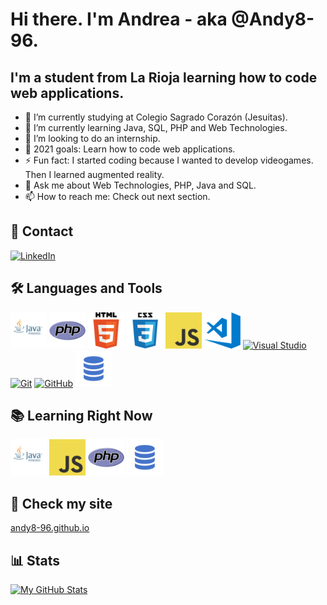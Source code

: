 # Hi there. I'm Andrea - aka @Andy8-96.

## I'm a student from La Rioja learning how to code web applications.

- 🔭 I’m currently studying at Colegio Sagrado Corazón (Jesuitas).
- 🌱 I’m currently learning Java, SQL, PHP and Web Technologies.
- 👯 I’m looking to do an internship.
- 🥅 2021 goals: Learn how to code web applications.
- ⚡ Fun fact: I started coding because I wanted to develop videogames. Then I learned augmented reality.
- 💬 Ask me about Web Technologies, PHP, Java and SQL.
- 📫 How to reach me: Check out next section.

## 💬 Contact

[<img alt="LinkedIn" width="40" height="32" src="https://cdn.jsdelivr.net/npm/simple-icons@v3/icons/linkedin.svg" />][LinkedIn]

## 🛠 Languages and Tools

[<img alt="Java" width="58" src="https://raw.githubusercontent.com/github/explore/80688e429a7d4ef2fca1e82350fe8e3517d3494d/topics/java/java.png" />][Java]
[<img alt="PHP" width="58" src="https://raw.githubusercontent.com/github/explore/ccc16358ac4530c6a69b1b80c7223cd2744dea83/topics/php/php.png" />][PHP]
[<img alt="HTML" width="58" src="https://raw.githubusercontent.com/github/explore/80688e429a7d4ef2fca1e82350fe8e3517d3494d/topics/html/html.png" />][HTML]
[<img alt="CSS" width="58" src="https://raw.githubusercontent.com/github/explore/80688e429a7d4ef2fca1e82350fe8e3517d3494d/topics/css/css.png" />][CSS]
[<img alt="JavaScript" width="58" src="https://raw.githubusercontent.com/github/explore/80688e429a7d4ef2fca1e82350fe8e3517d3494d/topics/javascript/javascript.png" />][JavaScript]
[<img alt="Visual Studio Code" width="58" src="https://raw.githubusercontent.com/github/explore/80688e429a7d4ef2fca1e82350fe8e3517d3494d/topics/visual-studio-code/visual-studio-code.png" />][Visual Studio Code]
[<img alt="Visual Studio" width="58" src="https://www.misprogramas.es/sites/default/files/styles/logos/public/content/logos/visual_studio.png?itok=BRo9dKMj" />][Visual Studio]
[<img alt="Git" width="58" src="https://www.vectorlogo.zone/logos/git-scm/git-scm-icon.svg" />][Git]
[<img alt="GitHub" width="58" src="https://cdn.jsdelivr.net/npm/simple-icons@v3/icons/github.svg" />][GitHub]
[<img alt="SQL" width="58" src="https://raw.githubusercontent.com/github/explore/80688e429a7d4ef2fca1e82350fe8e3517d3494d/topics/sql/sql.png" />][SQL]

## 📚 Learning Right Now

[<img alt="Java" width="58" src="https://raw.githubusercontent.com/github/explore/80688e429a7d4ef2fca1e82350fe8e3517d3494d/topics/java/java.png" />][Java]
[<img alt="JavaScript" width="58" src="https://raw.githubusercontent.com/github/explore/80688e429a7d4ef2fca1e82350fe8e3517d3494d/topics/javascript/javascript.png" />][JavaScript]
[<img alt="PHP" width="58" src="https://raw.githubusercontent.com/github/explore/ccc16358ac4530c6a69b1b80c7223cd2744dea83/topics/php/php.png" />][PHP]
[<img alt="SQL" width="58" src="https://raw.githubusercontent.com/github/explore/80688e429a7d4ef2fca1e82350fe8e3517d3494d/topics/sql/sql.png" />][SQL]

## 📃 Check my site

[andy8-96.github.io](https://andy8-96.github.io/)

## 📊 Stats

[![My GitHub Stats](https://github-readme-stats.vercel.app/api?username=Andy8-96&show_icons=true&hide_border=true&theme=vue)](https://github.com/anuraghazra/github-readme-stats)

<!-- Reference URLs -->
[PHP]: https://www.php.net/
[Java]: https://www.java.com/es/download/
[LinkedIn]: https://es.linkedin.com/in/andrea-cabral-angulo-0b3322142
[HTML]: https://github.com/search?q=html
[CSS]: https://github.com/search?q=css
[JavaScript]: https://github.com/search?q=javascript
[Visual Studio Code]: https://code.visualstudio.com/
[Visual Studio]: https://visualstudio.microsoft.com/es/
[Git]: https://git-scm.com/
[GitHub]: https://github.com/
[SQL]: https://www.microsoft.com/es-es/sql-server/sql-server-downloads


